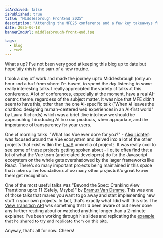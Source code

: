 ```yaml
---
isArchived: false
isPublished: true 
title: "Middlesbrough Frontend 2025"
description: "Attending the MFE25 conference and a few key takeaways from some of the speakers."
date: 2025-06-18 
bannerImgUrl: middlesbrough-front-end.jpg

tags:
  - blog
  - tech
---
```


What's up? I've not been very good at keeping this blog up to date but hopefully this is the start of a new routine. 

I took a day off work and made the journey up to Middlesbrough (only an hour and a half from where I'm based) to spend the day listening to some really interesting talks. I really appreciated the variety of talks at this conference. A lot of conferences, especially at the moment, have a real AI-centric theme, regardless of the subject matter. It was nice that MFE didn't seem to have this, other than the one AI-specific talk ("When AI leaves the chatbox: designing human-centered web experiences in an AI-first world" by Laura Richards) which was a brief dive into how we should be approaching introducing AI into our products, when appopriate, and the importance of transparency for your users.

One of morning talks ("What has Vue ever done for you?" - [Alex Lichter](https://www.lichter.io/)) was focused around the Vue ecosystem and delved into a lot of the other projects that exist within the [UnJS](https://unjs.io/) umbrella of projects. It was really cool to see some of these projects getting spoken about - I quite often find that a lot of what the Vue team (and related developers) do for the Javascript ecosystem on the whole gets overshadowed by the larger frameworks like React. There's so many important projects being maintained in this space that make up the foundations of so many other projects it's great to see them get recognition. 

One of the most useful talks was "Beyond the Spec: Cranking View Transtions up to 11 (Safely, Maybe)" by [Bramus Van Damme](https://bram.us/). This was one of those talks that makes you want to go away and start implementing new stuff in your own projects. In fact, that's exactly what I did with this site. The [View Transition API](https://developer.mozilla.org/en-US/docs/Web/API/View_Transition_API) was something that I'd been aware of but never done any further reading about or watched anything longer than a 2-minute explainer. I've been working through his slides and replicating the [example](https://live-transitions.pages.dev/) that he shared to try and replicate them on this site. 

Anyway, that's all for now. Cheers!